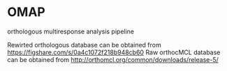# OMAP
orthologous multiresponse analysis pipeline

Rewirted orthologous database can be obtained from https://figshare.com/s/0a4c1072f218b948cb60 
Raw orthocMCL database can be obtained from http://orthomcl.org/common/downloads/release-5/

